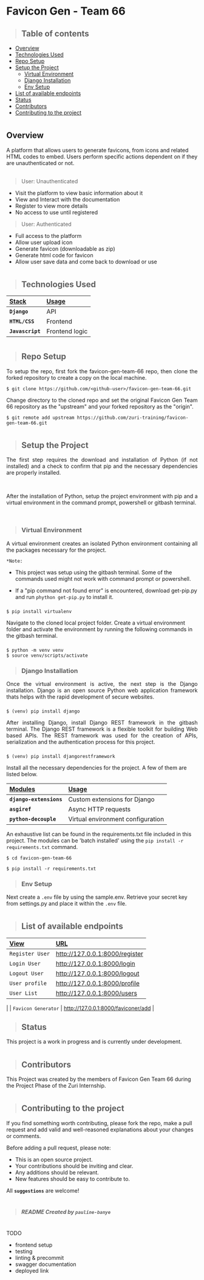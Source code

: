 # Favicon Gen - Team 66

> ## Table of contents
- [Overview](#overview)
- [Technologies Used](#technologies-used)
- [Repo Setup](#repo-setup)
- [Setup the Project](#setup-the-project)
    - [Virtual Environment](#virtual-environment)
    - [Django Installation](#django-installation)
  - [Env Setup](#env-setup)
- [List of available endpoints](#list-of-available-endpoints)
- [Status](#contributors)
- [Contributors](#contributors)
- [Contributing to the project](#contributing-to-the-project)
#


## Overview

A platform that allows users to generate favicons, from icons and related HTML codes to embed. Users perform specific actions dependent on if they are unauthenticated or not.
<br>
<br>
>User: Unauthenticated
- Visit the platform to view basic information about it
- View and Interact with the documentation
- Register to view more details
- No access to use until registered

>User: Authenticated
- Full access to the platform
- Allow user upload icon
- Generate favicon (downloadable as zip)
- Generate html code for favicon
- Allow user save data and come back to download or use


#
> ## Technologies Used
| <b><u>Stack</u></b> | <b><u>Usage</u></b> |
| :------------------ | :------------------ |
| **`Django`**      | API      |
| **`HTML/CSS`**      | Frontend            |
| **`Javascript`**      | Frontend logic            |

#
> ## Repo Setup

<p align="justify">
To setup the repo, first fork the favicon-gen-team-66 repo, then clone the forked repository to create a copy on the local machine.
</p>

    $ git clone https://github.com/<github-user>/favicon-gen-team-66.git


<p align="justify">
Change directory to the cloned repo and set the original Favicon Gen Team 66 repository as the "upstream" and your forked repository as the "origin".
</p>

    $ git remote add upstream https://github.com/zuri-training/favicon-gen-team-66.git

#

> ## Setup the Project

<p align="justify">
The first step requires the download and installation of Python (if not installed) and a check to confirm that pip and the necessary dependencies are properly installed.
</p><br>

<p align="justify">
After the installation of Python, setup the project environment with pip and a virtual environment in the command prompt, powershell or gitbash terminal.
</p>
<br>

> ### Virtual Environment
<p align="justify">
A virtual environment creates an isolated Python environment containing all the packages necessary for the project.
</p>

`*Note:`

- This project was setup using the gitbash terminal. Some of the commands used might not work with command prompt or powershell.

* If a "pip command not found error" is encountered, download get-pip.py and run `phython get-pip.py` to install it.

###

    $ pip install virtualenv

Navigate to the cloned local project folder. Create a virtual environment folder and activate the environment by running the following commands in the gitbash terminal.

###

    $ python -m venv venv
    $ source venv/scripts/activate


> ### Django Installation
<p align="justify">
Once the virtual environment is active, the next step is the Django installation. Django is an open source Python web application framework thats helps with the rapid development of secure websites.
</p>

###

    $ (venv) pip install django

<p align="justify">
After installing Django, install Django REST framework in the gitbash terminal. The Django REST framework is a flexible toolkit for building Web based APIs. The REST framework was used for the creation of APIs, serialization and the authentication process for this project.
</p>

###

    $ (venv) pip install djangorestframework

Install all the necessary dependencies for the project. A few of them are listed below.

| <b><u>Modules</u></b>     | <b><u>Usage</u></b>           |
| :------------------------ | :---------------------------- |
| **`django-extensions`** | Custom extensions for Django |
| **`asgiref`**            | Async HTTP requests              |
| **`python-decouple`**      | Virtual environment configuration     |

An exhaustive list can be found in the requirements.txt file included in this project. The modules can be 'batch installed' using the `pip install -r requirements.txt` command.
```shell
$ cd favicon-gen-team-66

$ pip install -r requirements.txt
```


> ### Env Setup
Next create a `.env` file by using the sample.env. Retrieve your secret key from settings.py and place it within the `.env` file.
#


> ## List of available endpoints

| <b><u>View</u></b> | <b><u>URL</u></b> | 
| :---         | :---         |
| `Register User`| http://127.0.0.1:8000/register |
| `Login User`| http://127.0.0.1:8000/login |
| `Logout User` | http://127.0.0.1:8000/logout |
| `User profile` | http://127.0.0.1:8000/profile |
| `User List` | http://127.0.0.1:8000/users
 |
| `Favicon Generator` | http://127.0.0.1:8000/faviconer/add
 |

> ## Status
This project is a work in progress and is currently under development.

#

> ## Contributors

This Project was created by the members of Favicon Gen Team 66 during the Project Phase of the Zuri Internship.

#
> ## Contributing to the project

If you find something worth contributing, please fork the repo, make a pull request and add valid and well-reasoned explanations about your changes or comments.

Before adding a pull request, please note:

- This is an open source project.
- Your contributions should be inviting and clear.
- Any additions should be relevant.
- New features should be easy to contribute to.

All **`suggestions`** are welcome!
#
> ##### README Created by `pauline-banye`


#

TODO
- frontend setup
- testing
- linting & precommit
- swagger documentation
- deployed link
